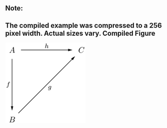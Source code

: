 Note:
-----

The compiled example was compressed to a 256
pixel width. Actual sizes vary.
Compiled Figure
---------------
![Example](Commutative_Diagram_001.png)
